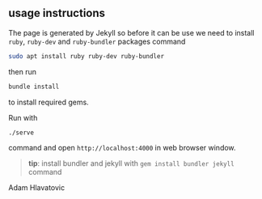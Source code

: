 ## usage instructions

The page is generated by Jekyll so before it can be use we need to install `ruby`, `ruby-dev` and `ruby-bundler` packages command

```bash
sudo apt install ruby ruby-dev ruby-bundler
```

then run

```bash
bundle install
```

to install required gems.

Run with

```bash
./serve
```

command and open `http://localhost:4000` in web browser window.

> **tip**: install bundler and jekyll with `gem install bundler jekyll` command

Adam Hlavatovic
